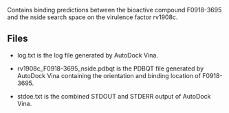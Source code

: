 Contains binding predictions between the bioactive compound F0918-3695 and the nside search space on the virulence factor rv1908c.

## Files

- log.txt is the log file generated by AutoDock Vina.

- rv1908c_F0918-3695_nside.pdbqt is the PDBQT file generated by AutoDock Vina containing the orientation and binding location of F0918-3695.

- stdoe.txt is the combined STDOUT and STDERR output of AutoDock Vina.

